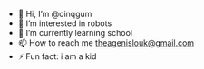 - 👋 Hi, I’m @oinqgum
- 👀 I’m interested in robots
- 🌱 I’m currently learning school
- 📫 How to reach me theagenislouk@gmail.com
- ⚡ Fun fact: i am a kid

<!---
oinqgum/oinqgum is a ✨ special ✨ repository because its `README.md` (this file) appears on your GitHub profile.
You can click the Preview link to take a look at your changes.
--->
